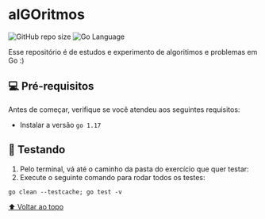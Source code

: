 # alGOritmos

![GitHub repo size](https://img.shields.io/github/repo-size/iuricode/README-template?style=for-the-badge)
![Go Language](https://img.shields.io/badge/Go-00ADD8?style=for-the-badge&logo=go&logoColor=white)

Esse repositório é de estudos e experimento de algoritimos e problemas em Go :)

## 💻 Pré-requisitos

Antes de começar, verifique se você atendeu aos seguintes requisitos:
* Instalar a versão  `go 1.17 `

## 🚀 Testando 

1. Pelo terminal, vá até o caminho da pasta do exercício que quer testar:
2. Execute o seguinte comando para rodar todos os testes:
```
go clean --testcache; go test -v
```

[⬆ Voltar ao topo](#alGOritmos)<br>